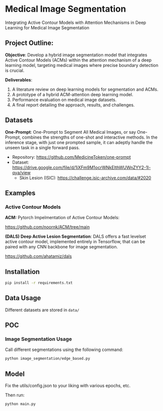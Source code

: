 # Medical Image Segmentation
Integrating Active Contour Models with Attention Mechanisms in Deep Learning for Medical Image Segmentation

## Project Outline:
**Objective**: Develop a hybrid image segmentation model that integrates Active Contour Models (ACMs) within the attention mechanism of a deep learning model, targeting medical images where precise boundary detection is crucial.

**Deliverables**:
1. A literature review on deep learning models for segmentation and ACMs.
2. A prototype of a hybrid ACM-attention deep learning model.
3. Performance evaluation on medical image datasets.
4. A final report detailing the approach, results, and challenges.

## Datasets 
**One-Prompt**: One-Prompt to Segment All Medical Images, or say One-Prompt, combines the strengths of one-shot and interactive methods. In the inference stage, with just one prompted sample, it can adeptly handle the unseen task in a single forward pass.

* Repository: https://github.com/MedicineToken/one-prompt 
* Dataset: https://drive.google.com/file/d/1iXFm9M1ocrWNkEIthWUWnZYY2-1l-qya/view 
    * Skin Lesion (ISIC): https://challenge.isic-archive.com/data/#2020

## Examples
### Active Contour Models 

**ACM:** Pytorch Impelmentation of Active Contour Models:

https://github.com/noornk/ACM/tree/main

**(DALS) Deep Active Lesion Segmentation**: DALS offers a fast levelset active contour model, implemented entirely in Tensorflow, that can be paired with any CNN backbone for image segmentation.

https://github.com/ahatamiz/dals 

## Installation
```bash
pip install -r requirements.txt 
```

## Data Usage 
Different datasets are stored in `data/` 

## POC 
### Image Segmentation Usage
Call different segmentations using the following command: 
```bash
python image_segmentation/edge_based.py
```

## Model
Fix the utils/config.json to your liking with various epochs, etc. 

Then run: 
```sh
python main.py
```

